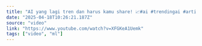 ```yaml
---
title: "AI yang lagi tren dan harus kamu share! 📈#ai #trendingai #artificialintelligence #contentcreator"
date: "2025-04-18T10:26:21.187Z"
source: "video"
link: "https://www.youtube.com/watch?v=XFGKeA1Uemk"
tags: ["video", "ml"]
---
```



